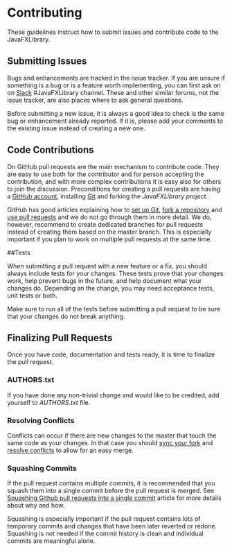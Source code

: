 # Contributing

These guidelines instruct how to submit issues and contribute code to the JavaFXLibrary.

## Submitting Issues

Bugs and enhancements are tracked in the issue tracker. If you are unsure if something is a bug or is a feature worth implementing, you can first ask on on [Slack](http://robotframework.slack.com) #JavaFXLibrary channel. These and other similar forums, not the issue tracker, are also places where to ask general questions.

Before submitting a new issue, it is always a good idea to check is the same bug or enhancement already reported. If it is, please add your comments to the existing issue instead of creating a new one.

## Code Contributions

On GitHub pull requests are the main mechanism to contribute code. They
are easy to use both for the contributor and for person accepting
the contribution, and with more complex contributions it is easy also
for others to join the discussion. Preconditions for creating a pull
requests are having a [GitHub account](https://github.com/),
installing [Git](https://git-scm.com>) and forking the
_JavaFXLibrary project_.

GitHub has good articles explaining how to
[set up Git](https://help.github.com/articles/set-up-git/),
[fork a repository](https://help.github.com/articles/fork-a-repo/) and
[use pull requests](https://help.github.com/articles/using-pull-requests)
and we do not go through them in more detail. We do, however,
recommend to create dedicated branches for pull requests instead of creating
them based on the master branch. This is especially important if you plan to
work on multiple pull requests at the same time.

##Tests

When submitting a pull request with a new feature or a fix, you should
always include tests for your changes. These tests prove that your changes
work, help prevent bugs in the future, and help document what your changes
do. Depending an the change, you may need acceptance tests, unit tests
or both.

Make sure to run all of the tests before submitting a pull request to be sure
that your changes do not break anything. 

## Finalizing Pull Requests

Once you have code, documentation and tests ready, it is time to finalize
the pull request.

### AUTHORS.txt

If you have done any non-trivial change and would like to be credited,
add yourself to _AUTHORS.txt_ file.

### Resolving Conflicts

Conflicts can occur if there are new changes to the master that touch the
same code as your changes. In that case you should [sync your fork](https://help.github.com/articles/syncing-a-fork) and [resolve conflicts](https://help.github.com/articles/resolving-a-merge-conflict-from-the-command-line)
to allow for an easy merge.

### Squashing Commits

If the pull request contains multiple commits, it is recommended that you
squash them into a single commit before the pull request is merged.
See [Squashing Github pull requests into a single commit](http://eli.thegreenplace.net/2014/02/19/squashing-github-pull-requests-into-a-single-commit)
article for more details about why and how.

Squashing is especially important if the pull request contains lots of
temporary commits and changes that have been later reverted or redone.
Squashing is not needed if the commit history is clean and individual
commits are meaningful alone.